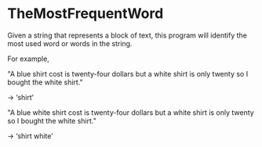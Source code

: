 # TheMostFrequentWord

Given a string that represents a block of text, this program will identify the most used word or words in the string.

For example,


"A blue shirt cost is twenty-four dollars but a white shirt is only twenty so I bought the white shirt."

-> ‘shirt’

"A blue white shirt cost is twenty-four dollars but a white shirt is only twenty so I bought the white shirt."

-> ‘shirt white’
